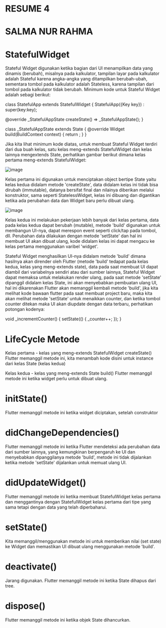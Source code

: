 # RESUME 4 #
# SALMA NUR RAHMA #

# StatefulWidget #
Stateful Widget digunakan ketika bagian dari UI menampilkan data yang dinamis (berubah), misalnya pada kalkulator, tampilan layar pada kalkulator adalah Stateful karena angka-angka yang ditampilkan berubah-ubah, sementara tombol pada kalkulator adalah Stateless, karena tampilan dari tombol pada kalkulator tidak berubah. Minimum kode untuk Stateful Widget adalah sebagi berikut:




class StatefulApp extends StatefulWidget {
  StatefulApp({Key key}) : super(key:key);
  
  @override
  _StatefulAppState createState() => _StatefulAppState();
}

class _StatefulAppState extends State<StatefulApp> {
  @override
  Widget build(BuildContext context) {
    return <kode widget disini>;
  }
}
  
  
  
  

Jika kita lihat minimum kode diatas, untuk membuat Stateful Widget terdiri dari dua buah kelas, satu kelas meng-extends StatefulWidget dan kelas lainnya mengextends State, perhatikan gambar berikut dimana kelas pertama meng-extends StatefulWidget:

![image](https://user-images.githubusercontent.com/99798368/157219505-0ed8ae95-bbfd-4bc5-b705-60b41b210dbc.png)

  Kelas pertama ini digunakan untuk menciptakan object bertipe State yaitu kelas kedua didalam metode 'createState', data didalam kelas ini tidak bisa dirubah (immutable), datanya bersifat final dan nilainya diberikan melalui konstruktor, sama seperti StatelessWidget, kelas ini dibuang dan digantikan ketika ada perubahan data dan Widget baru perlu dibuat ulang.


![image](https://user-images.githubusercontent.com/99798368/157219729-bc592124-2a6b-42a4-a2f3-9f44f3505db4.png)

  Kelas kedua ini melakukan pekerjaan lebih banyak dari kelas pertama, data pada kelas kedua dapat berubah (mutable), metode 'build' digunakan untuk membangun UI-nya, dapat merespon event seperti click/tap pada tombol, dll. Perubahan data dilakukan dengan metode 'setState' dan hal ini membuat UI akan dibuat ulang, kode didalam kelas ini dapat mengacu ke kelas pertama menggunakan varibel 'widget'.

Stateful Widget menghasilkan UI-nya didalam metode 'build' dimana hasilnya akan dirender oleh Flutter (metode 'build' tedapat pada kelas kedua, kelas yang meng-extends state), data pada saat membuat UI dapat diambil dari variabelnya sendiri atau dari sumber lainnya, Stateful Widget dapat memaksa untuk melakukan render ulang, pada saat metode 'setState' dipanggil didalam kelas State, ini akan menyebabkan pembuatan ulang UI, hal ini dikarenakan Flutter akan memanggil kembali metode 'build', jika kita melihat kode bawaan flutter pada saat membuat project baru, maka kita akan melihat metode 'setState' untuk menaikkan counter, dan ketika tombol counter ditekan maka UI akan diupdate dengan data terbaru, perhatikan potongan kodenya:


  
void _incrementCounter() {
  setState(() {
    _counter++;
  });
}

  
  
# LifeCycle Metode #
Kelas pertama - kelas yang meng-extends StatefulWidget
createState()
Flutter memanggil metode ini, kita menambah kode disini untuk instance dari kelas State (kelas kedua)

Kelas kedua - kelas yang meng-extends State
build()
Flutter memanggil metode ini ketika widget perlu untuk dibuat ulang.

# initState() #
Flutter memanggil metode ini ketika widget diciptakan, setelah construktor

# didChangeDependencies() #
Flutter memanggil metode ini ketika Flutter mendeteksi ada perubahan data dari sumber lainnya, yang kemungkinan berpengaruh ke UI dan menyebabkan dipanggilanya metode 'build', metode ini tidak dijalankan ketika metode 'setState' dijalankan untuk memuat ulang UI.

# didUpdateWidget() #
Flutter memanggil metode ini ketika membuat StatefulWidget kelas pertama dan menggantinya dengan StatefulWidget kelas pertama dari tipe yang sama tetapi dengan data yang telah diperbaharui.

# setState() #
Kita memanggil/menggunakan metode ini untuk memberikan nilai (set state) ke Widget dan memastikan UI dibuat ulang menggunakan metode 'build'.

# deactivate() #
Jarang digunakan. Flutter memanggil metode ini ketika State dihapus dari tree.

# dispose() #
Flutter memanggil metode ini ketika objek State dihancurkan.

  

